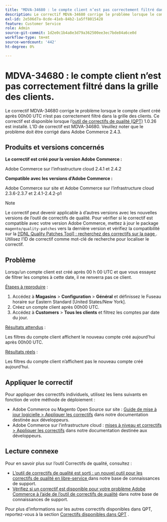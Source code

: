 ```yaml
---
title: "MDVA-34680 : le compte client n’est pas correctement filtré dans la grille des clients"
description: Le correctif MDVA-34680 corrige le problème lorsque le compte client créé après 00h00 UTC n’est pas correctement filtré dans la grille des clients. Ce correctif est disponible lorsque l’[outil de correctifs de qualité (QPT)](/help/announcements/adobe-commerce-announcements/magento-quality-patches-released-new-tool-to-self-serve-quality-patches.md) 1.0.26 est installé. L’ID de correctif est MDVA-34680. Veuillez noter que le problème doit être corrigé dans Adobe Commerce 2.4.3.
exl-id: 2e506d7a-8cde-41eb-84b2-1a5ff8015428
feature: Customer Service
role: Admin
source-git-commit: 1d2e0c1b4a8e3d79a362500ee3ec7bde84a6ce0d
workflow-type: tm+mt
source-wordcount: '442'
ht-degree: 0%

---
```


# MDVA-34680 : le compte client n’est pas correctement filtré dans la grille des clients.

Le correctif MDVA-34680 corrige le problème lorsque le compte client créé après 00h00 UTC n’est pas correctement filtré dans la grille des clients. Ce correctif est disponible lorsque l’[outil de correctifs de qualité (QPT)](/help/announcements/adobe-commerce-announcements/magento-quality-patches-released-new-tool-to-self-serve-quality-patches.md) 1.0.26 est installé. L’ID de correctif est MDVA-34680. Veuillez noter que le problème doit être corrigé dans Adobe Commerce 2.4.3.

## Produits et versions concernés

**Le correctif est créé pour la version Adobe Commerce :**

Adobe Commerce sur l’infrastructure cloud 2.4.1 et 2.4.2

**Compatible avec les versions d’Adobe Commerce :**

Adobe Commerce sur site et Adobe Commerce sur l’infrastructure cloud 2.3.6-2.3.7 et 2.4.1-2.4.2-p1

>[!NOTE]
>
>Le correctif peut devenir applicable à d’autres versions avec les nouvelles versions de l’outil de correctifs de qualité. Pour vérifier si le correctif est compatible avec votre version Adobe Commerce, mettez à jour le package `magento/quality-patches` vers la dernière version et vérifiez la compatibilité sur la [[!DNL Quality Patches Tool] : recherchez des correctifs sur la page ](https://devdocs.magento.com/quality-patches/tool.html#patch-grid). Utilisez l’ID de correctif comme mot-clé de recherche pour localiser le correctif.

## Problème

Lorsqu’un compte client est créé après 00 h 00 UTC et que vous essayez de filtrer les comptes à cette date, il ne renverra pas ce client.

<u>Étapes à reproduire</u> :

1. Accédez à **Magasins** > **Configuration** > **Général** et définissez le Fuseau horaire sur Eastern Standard [United States/New York].
1. Créez un compte client après 00h00 UTC.
1. Accédez à **Customers** > **Tous les clients** et filtrez les comptes par date du jour.

<u>Résultats attendus</u> :

Les filtres du compte client affichent le nouveau compte créé aujourd’hui après 00h00 UTC.

<u>Résultats réels</u> :

Les filtres du compte client n’affichent pas le nouveau compte créé aujourd’hui.

## Appliquer le correctif

Pour appliquer des correctifs individuels, utilisez les liens suivants en fonction de votre méthode de déploiement :

* Adobe Commerce ou Magento Open Source sur site : [Guide de mise à jour logicielle > Appliquer les correctifs](https://devdocs.magento.com/guides/v2.4/comp-mgr/patching/mqp.html) dans notre documentation destinée aux développeurs.
* Adobe Commerce sur l’infrastructure cloud : [mises à niveau et correctifs > Appliquer les correctifs](https://devdocs.magento.com/cloud/project/project-patch.html) dans notre documentation destinée aux développeurs.

## Lecture connexe

Pour en savoir plus sur l’outil Correctifs de qualité, consultez :

* [ L’outil de correctifs de qualité est sorti : un nouvel outil pour les correctifs de qualité en libre-service ](/help/announcements/adobe-commerce-announcements/magento-quality-patches-released-new-tool-to-self-serve-quality-patches.md) dans notre base de connaissances de support.
* [Vérifiez si un correctif est disponible pour votre problème Adobe Commerce à l’aide de l’outil de correctifs de qualité](/help/support-tools/patches-available-in-qpt-tool/check-patch-for-magento-issue-with-magento-quality-patches.md) dans notre base de connaissances de support.

Pour plus d’informations sur les autres correctifs disponibles dans QPT, reportez-vous à la section [Correctifs disponibles dans QPT](https://support.magento.com/hc/en-us/sections/360010506631-Patches-available-in-MQP-tool-) .
